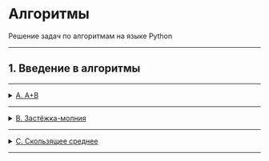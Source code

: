 # Алгоритмы

Решение задач по алгоритмам на языке Python

---

## 1. Введение в алгоритмы

---
<details>
<summary>
<a href="Basic_algorithms/A.A+B.py">A. A+B</a>
</summary>

#### Условие
В этой задачи вам придётся прочитать два числа и сложить их. Результат необходимо вывести на стандартный поток вывода или в файл, указанный в условии задачи.

#### Формат ввода
В первой строке задано первое число, во второй – второе. Оба числа лежат в диапазоне от −10^9 до 10^9.

#### Формат вывода
Выведите единственное число – результат сложения двух чисел.

#### Пример
<table><tbody>
  <tr>
    <td><b>Ввод</b></td>
    <td><b>Вывод</b></td>
  </tr>
  <tr>
    <td valign='top'>
12<br>
90<br>

</td>
  <td valign='top'>
102<br>
</td>
  </tr>
</tbody></table>

</details>

---

<details>
<summary>
<a href="Basic_algorithms/B.Zipper_Closure.py">B. Застёжка-молния</a>
</summary>

#### Условие
Даны два массива чисел длины n. Составьте из них один массив длины 2n, в котором числа из входных массивов чередуются (первый — второй — первый — второй — ...). При этом относительный порядок следования чисел из одного массива должен быть сохранён.

#### Формат ввода
В первой строке записано целое число n –— длина каждого из массивов, 1 ≤ n ≤ 1000.

Во второй строке записано n чисел из первого массива, через пробел.

В третьей строке –— n чисел из второго массива.

Значения всех чисел –— натуральные и не превосходят 1000.

#### Формат вывода
Выведите 2n чисел из объединённого массива через пробел.

#### Пример
<table><tbody>
  <tr>
    <td><b>Ввод</b></td>
    <td><b>Вывод</b></td>
  </tr>
  <tr>
    <td valign='top'>
3<br>
1 2 3<br>
4 5 6<br>

</td>
  <td valign='top'>
1 4 2 5 3 6<br>
</td>
  </tr>
</tbody></table>

</details>

---

<details>
<summary>
<a href="Basic_algorithms/C.Moving_Average.py">C. Скользящее среднее</a>
</summary>

#### Условие
Вам дана статистика по числу запросов в секунду к вашему любимому рекомендательному сервису.

Измерения велись n секунд.

В секунду i поступает qi запросов.

Примените метод скользящего среднего с длиной окна k к этим данным и выведите результат.

#### Формат ввода
В первой строке передаётся натуральное число n, количество секунд, в течение которых велись измерения. 1 ≤ n ≤ 105

Во второй строке через пробел записаны n целых неотрицательных чисел qi, каждое лежит в диапазоне от 0 до 103.

В третьей строке записано натуральное число k (1 ≤ k ≤ n) —– окно сглаживания.

Примечание для Go:

Заметьте, что в данной задаче достаточно большой размер ввода. Поэтому необходимо задавать размер буфера для сканнера хотя бы 600 Кб.

#### Формат вывода
Выведите через пробел результат применения метода скользящего среднего к серии измерений. Должно быть выведено n - k + 1 элементов, каждый элемент -— вещественное (дробное) число.

#### Пример
<table><tbody>
  <tr>
    <td><b>Ввод</b></td>
    <td><b>Вывод</b></td>
  </tr>
  <tr>
    <td valign='top'>
7<br>
1 2 3 4 5 6 7<br>
4<br>

</td>
  <td valign='top'>
2.5 3.5 4.5 5.5<br>
</td>
  </tr>
</tbody></table>

</details>

---
